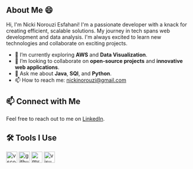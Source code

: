 
## About Me 😄

Hi, I'm Nicki Norouzi Esfahani! I'm a passionate developer with a knack for creating efficient, scalable solutions. My journey in tech spans web development and data analysis. I'm always excited to learn new technologies and collaborate on exciting projects.


- 🌱 I’m currently exploring **AWS** and **Data Visualization**.
- 🤝 I’m looking to collaborate on **open-source projects** and **innovative web applications**.
- 💬 Ask me about **Java**, **SQl**, and **Python**.
- 📫 How to reach me: [nickinorouzi@gmail.com](nickinorouzi@gmail.com)

## 📫 Connect with Me

Feel free to reach out to me on [LinkedIn](https://www.linkedin.com/in/nicki-norouzi-esfahani-901060224?lipi=urn%3Ali%3Apage%3Ad_flagship3_profile_view_base_contact_details%3B3sWz1f5lStGogXu%2BGG9JHw%3D%3D).

## 🛠️ Tools I Use

<p align="left">
<img src="https://cdn.jsdelivr.net/gh/devicons/devicon/icons/vscode/vscode-original.svg" alt="vscode" width="30" height="30"/>
<img src="https://cdn.jsdelivr.net/gh/devicons/devicon/icons/github/github-original-wordmark.svg" alt="github" width="30" height="30"/>
<img src="https://cdn.jsdelivr.net/gh/devicons/devicon/icons/mysql/mysql-original-wordmark.svg" alt="mysql" width="30" height="30"/>
<img src="https://cdn.jsdelivr.net/gh/devicons/devicon/icons/visualstudio/visualstudio-plain.svg" alt="visualstudio" width="30" height="30"/>
</p>
